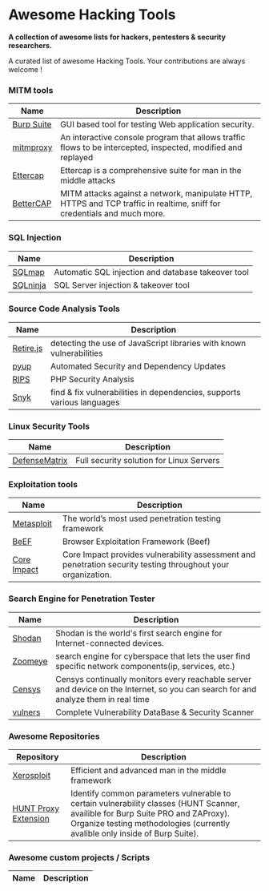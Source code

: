 # Awesome Hacking Tools

**A collection of awesome lists for hackers, pentesters & security researchers.**

A curated list of awesome Hacking Tools. Your contributions are always welcome !

### MITM tools
Name | Description
---- | ----
[Burp Suite](https://portswigger.net/burp) | GUI based tool for testing Web application security.
[mitmproxy](https://mitmproxy.org/) | An interactive console program that allows traffic flows to be intercepted, inspected, modified and replayed
[Ettercap](https://ettercap.github.io/ettercap/) | Ettercap is a comprehensive suite for man in the middle attacks
[BetterCAP](https://www.bettercap.org/) | MITM attacks against a network, manipulate HTTP, HTTPS and TCP traffic in realtime, sniff for credentials and much more.

### SQL Injection
Name | Description
---- | ----
[SQLmap](http://sqlmap.org/) | Automatic SQL injection and database takeover tool
[SQLninja](http://sqlninja.sourceforge.net/) | SQL Server injection & takeover tool

### Source Code Analysis Tools
Name | Description
---- | ----
[Retire.js](http://retirejs.github.io/retire.js/) | detecting the use of JavaScript libraries with known vulnerabilities
[pyup](https://pyup.io/) | Automated Security and Dependency Updates
[RIPS](https://www.ripstech.com/) | PHP Security Analysis
[Snyk](https://snyk.io/) | find & fix vulnerabilities in dependencies, supports various languages

### Linux Security Tools
Name | Description
---- | ----
[DefenseMatrix](https://github.com/K4YT3X/DefenseMatrix) | Full security solution for Linux Servers 

### Exploitation tools
Name | Description
---- | ----
[Metasploit](https://www.metasploit.com/) | The world’s most used penetration testing framework
[BeEF](http://beefproject.com/) | Browser Exploitation Framework (Beef)
[Core Impact](https://www.coresecurity.com/core-impact) | Core Impact provides vulnerability assessment and penetration security testing throughout your organization.

### Search Engine for Penetration Tester
Name | Description
---- | ----
[Shodan](http://shodan.io/) | Shodan is the world's first search engine for Internet-connected devices.
[Zoomeye](https://www.zoomeye.org/) | search engine for cyberspace that lets the user find specific network components(ip, services, etc.)
[Censys](https://www.censys.io/) | Censys continually monitors every reachable server and device on the Internet, so you can search for and analyze them in real time
[vulners](https://vulners.com/landing)| Complete Vulnerability DataBase & Security Scanner

### Awesome Repositories
Repository | Description
---- | ----
[Xerosploit](https://github.com/LionSec/xerosploit)   |     Efficient and advanced man in the middle framework
[HUNT Proxy Extension](https://github.com/bugcrowd/HUNT) | Identify common parameters vulnerable to certain vulnerability classes (HUNT Scanner, availible for Burp Suite PRO and ZAProxy). Organize testing methodologies (currently avalible only inside of Burp Suite).

### Awesome custom projects / Scripts
Name | Description
---- | ----
